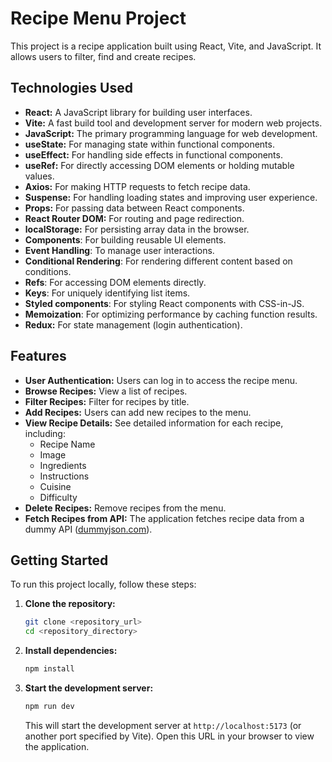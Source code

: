 # Recipe Menu Project

This project is a recipe application built using React, Vite, and JavaScript. It allows users to filter, find and create recipes.

## Technologies Used

*   **React:** A JavaScript library for building user interfaces.
*   **Vite:** A fast build tool and development server for modern web projects.
*   **JavaScript:** The primary programming language for web development.
*   **useState:** For managing state within functional components.
*   **useEffect:** For handling side effects in functional components.
*   **useRef:** For directly accessing DOM elements or holding mutable values.
*   **Axios:** For making HTTP requests to fetch recipe data.
*   **Suspense:** For handling loading states and improving user experience.
*   **Props:** For passing data between React components.
*   **React Router DOM:** For routing and page redirection.
*   **localStorage:** For persisting array data in the browser.
*   **Components**: For building reusable UI elements.
*   **Event Handling**: To manage user interactions.
*   **Conditional Rendering**: For rendering different content based on conditions.
*   **Refs**: For accessing DOM elements directly.
*   **Keys**: For uniquely identifying list items.
*   **Styled components**: For styling React components with CSS-in-JS.
*   **Memoization**: For optimizing performance by caching function results.
*   **Redux:** For state management (login authentication).

## Features

*   **User Authentication:**  Users can log in to access the recipe menu.
*   **Browse Recipes:** View a list of recipes.
*   **Filter Recipes:** Filter for recipes by title.
*   **Add Recipes:** Users can add new recipes to the menu.
*   **View Recipe Details:** See detailed information for each recipe, including:
    *   Recipe Name
    *   Image
    *   Ingredients
    *   Instructions
    *   Cuisine
    *   Difficulty
*   **Delete Recipes:** Remove recipes from the menu.
*   **Fetch Recipes from API:**  The application fetches recipe data from a dummy API ([dummyjson.com](https://dummyjson.com/)).

## Getting Started

To run this project locally, follow these steps:

1.  **Clone the repository:**
    ```bash
    git clone <repository_url>
    cd <repository_directory>
    ```

2.  **Install dependencies:**
    ```bash
    npm install
    ```

3.  **Start the development server:**
    ```bash
    npm run dev
    ```

    This will start the development server at `http://localhost:5173` (or another port specified by Vite). Open this URL in your browser to view the application.